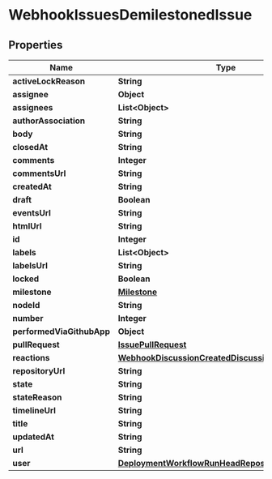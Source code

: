 

# WebhookIssuesDemilestonedIssue


## Properties

| Name | Type | Description | Notes |
|------------ | ------------- | ------------- | -------------|
|**activeLockReason** | **String** |  |  |
|**assignee** | **Object** |  |  [optional] |
|**assignees** | **List&lt;Object&gt;** |  |  |
|**authorAssociation** | **String** |  |  |
|**body** | **String** |  |  |
|**closedAt** | **String** |  |  |
|**comments** | **Integer** |  |  |
|**commentsUrl** | **String** |  |  |
|**createdAt** | **String** |  |  |
|**draft** | **Boolean** |  |  [optional] |
|**eventsUrl** | **String** |  |  |
|**htmlUrl** | **String** |  |  |
|**id** | **Integer** |  |  |
|**labels** | **List&lt;Object&gt;** |  |  [optional] |
|**labelsUrl** | **String** |  |  |
|**locked** | **Boolean** |  |  [optional] |
|**milestone** | [**Milestone**](Milestone.md) |  |  |
|**nodeId** | **String** |  |  |
|**number** | **Integer** |  |  |
|**performedViaGithubApp** | **Object** |  |  [optional] |
|**pullRequest** | [**IssuePullRequest**](IssuePullRequest.md) |  |  [optional] |
|**reactions** | [**WebhookDiscussionCreatedDiscussionAllOfReactions**](WebhookDiscussionCreatedDiscussionAllOfReactions.md) |  |  |
|**repositoryUrl** | **String** |  |  |
|**state** | **String** |  |  [optional] |
|**stateReason** | **String** |  |  [optional] |
|**timelineUrl** | **String** |  |  [optional] |
|**title** | **String** |  |  |
|**updatedAt** | **String** |  |  |
|**url** | **String** |  |  |
|**user** | [**DeploymentWorkflowRunHeadRepositoryOwner**](DeploymentWorkflowRunHeadRepositoryOwner.md) |  |  |



